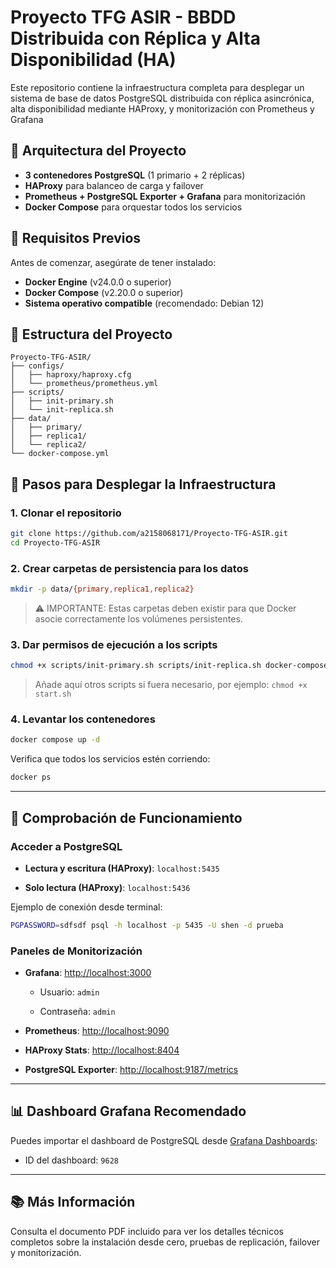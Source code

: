 # Proyecto TFG ASIR - BBDD Distribuida con Réplica y Alta Disponibilidad (HA)

Este repositorio contiene la infraestructura completa para desplegar un sistema de base de datos PostgreSQL distribuida con réplica asincrónica, alta disponibilidad mediante HAProxy, y monitorización con Prometheus y Grafana

## 🧱 Arquitectura del Proyecto

- **3 contenedores PostgreSQL** (1 primario + 2 réplicas)
- **HAProxy** para balanceo de carga y failover
- **Prometheus + PostgreSQL Exporter + Grafana** para monitorización
- **Docker Compose** para orquestar todos los servicios

## 🚀 Requisitos Previos

Antes de comenzar, asegúrate de tener instalado:

- **Docker Engine** (v24.0.0 o superior)
- **Docker Compose** (v2.20.0 o superior)
- **Sistema operativo compatible** (recomendado: Debian 12)

## 📁 Estructura del Proyecto

```
Proyecto-TFG-ASIR/
├── configs/
│   ├── haproxy/haproxy.cfg
│   └── prometheus/prometheus.yml
├── scripts/
│   ├── init-primary.sh
│   └── init-replica.sh
├── data/
│   ├── primary/
│   ├── replica1/
│   └── replica2/
└── docker-compose.yml

```
## 🔧 Pasos para Desplegar la Infraestructura

### 1. Clonar el repositorio

```bash
git clone https://github.com/a2158068171/Proyecto-TFG-ASIR.git
cd Proyecto-TFG-ASIR

```

### 2. Crear carpetas de persistencia para los datos

```bash
mkdir -p data/{primary,replica1,replica2}

```

> ⚠️ IMPORTANTE: Estas carpetas deben existir para que Docker asocie correctamente los volúmenes persistentes.

### 3. Dar permisos de ejecución a los scripts

```bash
chmod +x scripts/init-primary.sh scripts/init-replica.sh docker-compose.yml

```

> Añade aquí otros scripts si fuera necesario, por ejemplo: `chmod +x start.sh`

### 4. Levantar los contenedores

```bash
docker compose up -d

```

Verifica que todos los servicios estén corriendo:

```bash
docker ps

```

----------

## 🔎 Comprobación de Funcionamiento

### Acceder a PostgreSQL

-   **Lectura y escritura (HAProxy)**: `localhost:5435`
    
-   **Solo lectura (HAProxy)**: `localhost:5436`
    

Ejemplo de conexión desde terminal:

```bash
PGPASSWORD=sdfsdf psql -h localhost -p 5435 -U shen -d prueba

```

### Paneles de Monitorización

-   **Grafana**: [http://localhost:3000](http://localhost:3000/)
    
    -   Usuario: `admin`
        
    -   Contraseña: `admin`
        
-   **Prometheus**: [http://localhost:9090](http://localhost:9090/)
    
-   **HAProxy Stats**: [http://localhost:8404](http://localhost:8404/)
    
-   **PostgreSQL Exporter**: [http://localhost:9187/metrics](http://localhost:9187/metrics)
    

----------

## 📊 Dashboard Grafana Recomendado

Puedes importar el dashboard de PostgreSQL desde [Grafana Dashboards](https://grafana.com/grafana/dashboards/):

-   ID del dashboard: `9628`
----------

## 📚 Más Información

Consulta el documento PDF incluido para ver los detalles técnicos completos sobre la instalación desde cero, pruebas de replicación, failover y monitorización.

